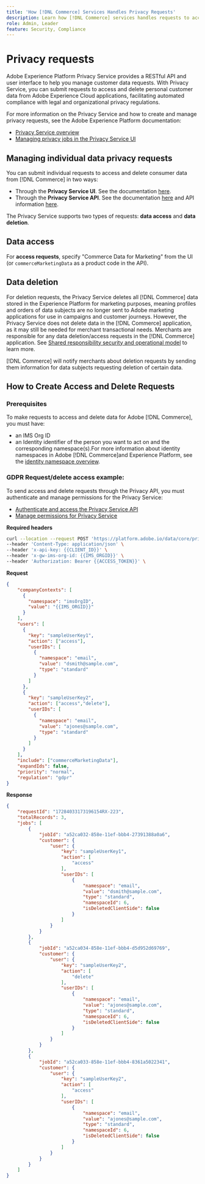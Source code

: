 ```yaml
---
title: 'How [!DNL Commerce] Services Handles Privacy Requests'
description: Learn how [!DNL Commerce] services handles requests to access and delete data.
role: Admin, Leader
feature: Security, Compliance
---
```

# Privacy requests

Adobe Experience Platform Privacy Service provides a RESTful API and user interface to help you manage customer data requests. With Privacy Service, you can submit requests to access and delete personal customer data from Adobe Experience Cloud applications, facilitating automated compliance with legal and organizational privacy regulations.

For more information on the Privacy Service and how to create and manage privacy requests, see the Adobe Experience Platform documentation:

* [Privacy Service overview](https://experienceleague.adobe.com/docs/experience-platform/privacy/home.html)
* [Managing privacy jobs in the Privacy Service UI](https://experienceleague.adobe.com/docs/experience-platform/privacy/ui/user-guide.html)

## Managing individual data privacy requests

You can submit individual requests to access and delete consumer data from [!DNL Commerce] in two ways:

* Through the **Privacy Service UI**. See the documentation [here](https://experienceleague.adobe.com/en/docs/experience-platform/privacy/ui/user-guide#_blank).
* Through the **Privacy Service API**. See the documentation [here](https://developer.adobe.com/experience-platform-apis/references/privacy-service/#_blank) and API information [here](https://developer.adobe.com/experience-platform-apis/#_blank).

The Privacy Service supports two types of requests: **data access** and **data deletion**.

## Data access

For **access requests**, specify "Commerce Data for Marketing" from the UI (or `commerceMarketingData` as a product code in the API).

## Data deletion

For deletion requests, the Privacy Service deletes all [!DNL Commerce] data stored in the Experience Platform for marketing purposes, meaning profiles and orders of data subjects are no longer sent to Adobe marketing applications for use in campaigns and customer journeys. However, the Privacy Service does not delete data in the [!DNL Commerce] application, as it may still be needed for merchant transactional needs. Merchants are responsible for any data deletion/access requests in the [!DNL Commerce] application. See [Shared responsibility security and operational model](https://experienceleague.adobe.com/en/docs/commerce-operations/security-and-compliance/shared-responsibility) to learn more.

[!DNL Commerce] will notify merchants about deletion requests by sending them information for data subjects requesting deletion of certain data.

## How to Create Access and Delete Requests

### Prerequisites

To make requests to access and delete data for Adobe [!DNL Commerce], you must have:

* an IMS Org ID
* an Identity identifier of the person you want to act on and the corresponding namespace(s).For more information about identity namespaces in Adobe [!DNL Commerce]and Experience Platform, see the [identity namespace overview](https://experienceleague.adobe.com/en/docs/experience-platform/identity/features/namespaces).

### GDPR Request/delete access example:

To send access and delete requests through the Privacy API, you must authenticate and manage permissions for the Privacy Service:

* [Authenticate and access the Privacy Service API](https://experienceleague.adobe.com/en/docs/experience-platform/privacy/api/getting-started)
* [Manage permissions for Privacy Service](https://experienceleague.adobe.com/en/docs/experience-platform/privacy/permissions)

**Required headers**

```bash
curl --location --request POST 'https://platform.adobe.io/data/core/privacy/jobs' \
--header 'Content-Type: application/json' \
--header 'x-api-key: {{CLIENT_ID}}' \
--header 'x-gw-ims-org-id: {{IMS_ORGID}}' \
--header 'Authorization: Bearer {{ACCESS_TOKEN}}' \
```

**Request**

```json
{
    "companyContexts": [
      {
        "namespace": "imsOrgID",
        "value": "{{IMS_ORGID}}"
      }
    ],
    "users": [
      {
        "key": "sampleUserKey1",
        "action": ["access"],
        "userIDs": [
          {
            "namespace": "email",
            "value": "dsmith@sample.com",
            "type": "standard"
          }
        ]
      },
      {
        "key": "sampleUserKey2",
        "action": ["access","delete"],
        "userIDs": [
          {
            "namespace": "email",
            "value": "ajones@sample.com",
            "type": "standard"
          }
        ]
      }
    ],
    "include": ["commerceMarketingData"],
    "expandIds": false,
    "priority": "normal",
    "regulation": "gdpr"
}

```

**Response**

```json
{
    "requestId": "17284033173196154RX-223",
    "totalRecords": 3,
    "jobs": [
        {
            "jobId": "a52ca032-858e-11ef-bbb4-27391388a0a6",
            "customer": {
                "user": {
                    "key": "sampleUserKey1",
                    "action": [
                        "access"
                    ],
                    "userIDs": [
                        {
                            "namespace": "email",
                            "value": "dsmith@sample.com",
                            "type": "standard",
                            "namespaceId": 6,
                            "isDeletedClientSide": false
                        }
                    ]
                }
            }
        },
        {
            "jobId": "a52ca034-858e-11ef-bbb4-d5d952d69769",
            "customer": {
                "user": {
                    "key": "sampleUserKey2",
                    "action": [
                        "delete"
                    ],
                    "userIDs": [
                        {
                            "namespace": "email",
                            "value": "ajones@sample.com",
                            "type": "standard",
                            "namespaceId": 6,
                            "isDeletedClientSide": false
                        }
                    ]
                }
            }
        },
        {
            "jobId": "a52ca033-858e-11ef-bbb4-8361a5022341",
            "customer": {
                "user": {
                    "key": "sampleUserKey2",
                    "action": [
                        "access"
                    ],
                    "userIDs": [
                        {
                            "namespace": "email",
                            "value": "ajones@sample.com",
                            "type": "standard",
                            "namespaceId": 6,
                            "isDeletedClientSide": false
                        }
                    ]
                }
            }
        }
    ]
}

```
